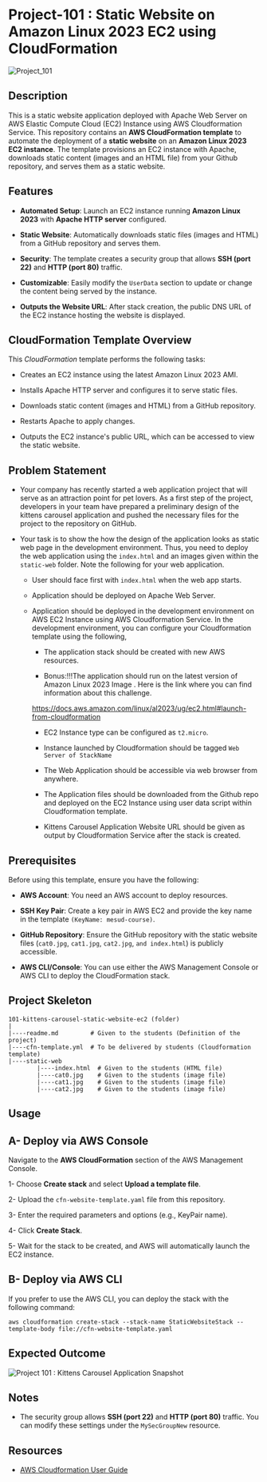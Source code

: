 # Project-101 : Static Website on Amazon Linux 2023 EC2 using CloudFormation
![Project_101](Pro_Project_101.png)
## Description
This is a static website application deployed with Apache Web Server on AWS Elastic Compute Cloud (EC2) Instance using AWS Cloudformation Service. 
This repository contains an __AWS CloudFormation template__ to automate the deployment of a __static website__ on an __Amazon Linux 2023 EC2 instance__. The template provisions an EC2 instance with Apache, downloads static content (images and an HTML file) from your Github repository, and serves them as a static website.

## Features
- __Automated Setup__: Launch an EC2 instance running __Amazon Linux 2023__ with __Apache HTTP server__ configured.

- __Static Website__: Automatically downloads static files (images and HTML) from a GitHub repository and serves them.

- __Security__: The template creates a security group that allows __SSH (port 22)__ and __HTTP (port 80)__ traffic.

- __Customizable__: Easily modify the `UserData` section to update or change the content being served by the instance.

- __Outputs the Website URL__: After stack creation, the public DNS URL of the EC2 instance hosting the website is displayed.

## CloudFormation Template Overview
This _CloudFormation_ template performs the following tasks:

- Creates an EC2 instance using the latest Amazon Linux 2023 AMI.

- Installs Apache HTTP server and configures it to serve static files.

- Downloads static content (images and HTML) from a GitHub repository.

- Restarts Apache to apply changes.

- Outputs the EC2 instance's public URL, which can be accessed to view the static website.

## Problem Statement

- Your company has recently started a web application project that will serve as an attraction point for pet lovers. As a first step of the project, developers in your team have prepared a preliminary design of the kittens carousel application and pushed the necessary files for the project to the repository on GitHub. 

- Your task is to show the how the design of the application looks as static web page in the development environment. Thus, you need to deploy the web application using the `index.html` and an images given within the `static-web` folder. Note the following for your web application.
   
   - User should face first with `index.html` when the web app starts.

   - Application should be deployed on Apache Web Server.

   - Application should be deployed in the development environment on AWS EC2 Instance using AWS Cloudformation Service. In the development environment, you can configure your Cloudformation template using the following,

      - The application stack should be created with new AWS resources. 
   
      - Bonus:!!!The application should run on the latest version of Amazon Linux 2023 Image . Here is the link where you can find information about this challenge.
      
      https://docs.aws.amazon.com/linux/al2023/ug/ec2.html#launch-from-cloudformation
        
      - EC2 Instance type can be configured as `t2.micro`.

      - Instance launched by Cloudformation should be tagged `Web Server of StackName` 

      - The Web Application should be accessible via web browser from anywhere.

      - The Application files should be downloaded from the Github repo and deployed on the EC2 Instance using user data script within Cloudformation template. 

      - Kittens Carousel Application Website URL should be given as output by Cloudformation Service after the stack is created.


## Prerequisites
Before using this template, ensure you have the following:

- __AWS Account__: You need an AWS account to deploy resources.

- __SSH Key Pair__: Create a key pair in AWS EC2 and provide the key name in the template `(KeyName: mesud-course)`.

- __GitHub Repository__: Ensure the GitHub repository with the static website files (`cat0.jpg`, `cat1.jpg`, `cat2.jpg`, `and index.html`) is publicly accessible.

- __AWS CLI/Console__: You can use either the AWS Management Console or AWS CLI to deploy the CloudFormation stack.
  
## Project Skeleton 

```
101-kittens-carousel-static-website-ec2 (folder)
|
|----readme.md         # Given to the students (Definition of the project)          
|----cfn-template.yml  # To be delivered by students (Cloudformation template)
|----static-web
        |----index.html  # Given to the students (HTML file)
        |----cat0.jpg    # Given to the students (image file)
        |----cat1.jpg    # Given to the students (image file)
        |----cat2.jpg    # Given to the students (image file)
```

## Usage
## A- Deploy via AWS Console
Navigate to the __AWS CloudFormation__ section of the AWS Management Console.

 1- Choose __Create stack__ and select __Upload a template file__.

 2- Upload the `cfn-website-template.yaml` file from this repository.

 3- Enter the required parameters and options (e.g., KeyPair name).

 4- Click __Create Stack__.

 5- Wait for the stack to be created, and AWS will automatically launch the EC2 instance.
 
## B- Deploy via AWS CLI
If you prefer to use the AWS CLI, you can deploy the stack with the following command:
```
aws cloudformation create-stack --stack-name StaticWebsiteStack --template-body file://cfn-website-template.yaml
```

## Expected Outcome

![Project 101 : Kittens Carousel Application Snapshot](./project-101-snapshot.png)



## Notes

- The security group allows __SSH (port 22)__ and __HTTP (port 80)__ traffic. You can modify these settings under the `MySecGroupNew` resource.

## Resources

- [AWS Cloudformation User Guide](https://docs.aws.amazon.com/AWSCloudFormation/latest/UserGuide/Welcome.html)
